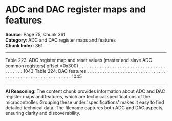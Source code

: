# ADC and DAC register maps and features

**Source**: Page 75, Chunk 361  
**Category**: ADC and DAC register maps and features  
**Chunk Index**: 361

---

Table 223. ADC register map and reset values (master and slave ADC
common registers) offset =0x300) . . . . . . . . . . . . . . . . . . . . . . . . . . . . . . . . . . . . . . . . . 1043
Table 224. DAC features . . . . . . . . . . . . . . . . . . . . . . . . . . . . . . . . . . . . . . . . . . . . . . . . . . . . . . . . . 1045

---

**AI Reasoning**: The content chunk provides information about ADC and DAC register maps and features, which are technical specifications of the microcontroller. Grouping these under 'specifications' makes it easy to find detailed technical data. The filename captures both ADC and DAC aspects, ensuring clarity and discoverability.

